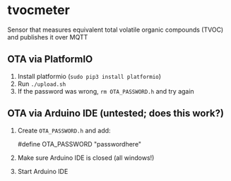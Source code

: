 # tvocmeter
Sensor that measures equivalent total volatile organic compounds (TVOC) and publishes it over MQTT

## OTA via PlatformIO

1. Install platformio (`sudo pip3 install platformio`)
2. Run `./upload.sh`
3. If the password was wrong, `rm OTA_PASSWORD.h` and try again

## OTA via Arduino IDE (untested; does this work?)

1. Create `OTA_PASSWORD.h` and add:

    #define OTA_PASSWORD "passwordhere"

2. Make sure Arduino IDE is closed (all windows!)
3. Start Arduino IDE

